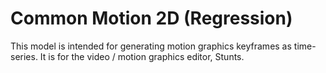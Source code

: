 # Common Motion 2D (Regression)

This model is intended for generating motion graphics keyframes as time-series. It is for the video / motion graphics editor, Stunts.